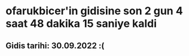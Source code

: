 # ofarukbicer'in gidisine son 2 gun 4 saat 48 dakika 15 saniye kaldi

## Gidis tarihi: 30.09.2022 :(